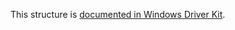 This structure is [documented in Windows Driver Kit](https://learn.microsoft.com/en-us/windows-hardware/drivers/ddi/mountmgr/ns-mountmgr-_mountmgr_volume_mount_point). 
